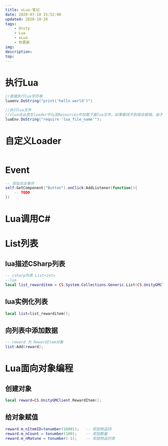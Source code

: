 ```yaml
---
title: xLua-笔记
date: 2020-07-10 15:52:00
updated: 2020-10-26
tags:
    - Unity
    - Lua
    - xLua
    - 热更新
img: 
description:
top: 
---
```

# 执行Lua
```csharp
//直接执行lua字符串
luaenv.DoString("print('hello world')")

//执行lua文件
//xlua会从原生loader中以及Resources中加载下面lua文件，如果都找不到就会报错。由于Resources文件夹不支持.lua 文件，所以如果要把lua文件放Resources中时，要加后缀为.txt，当然xLua官方也支持从其他地方加载lua文件，就是通过下面的自定义Loader来实现.
luaEnv.DoString("require 'lua_file_name'");
```
# 自定义Loader
```
```
# Event
```lua
-- 添加点击事件
self:GetComponent("Button").onClick:AddListener(function(){
    -- TODO
})
```

# Lua调用C#

# List<T>列表
## lua描述CSharp列表
```lua
-- csharp列表 List<int>
--lua
local list_rewarditem = CS.System.Collections.Generic.List(CS.UnityGMClient.RewardItem);
```
## lua实例化列表
```lua
local list=list_rewarditem();
```
## 向列表中添加数据
```lua
-- reward 为 RewardItem对象
list:Add(reward);
```

# Lua面向对象编程
## 创建对象
```lua
local reward=CS.UnityGMClient.RewardItem();
```
## 给对象赋值
```lua
reward.m_nItemID=tonumber(10001);   -- 奖励物品ID
reward.m_nCount = tonumber(100);    -- 奖励数量
reward.m_nMatune = tonumber(-1);    -- 奖励物品时效
```